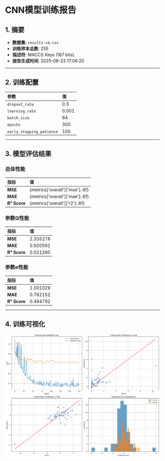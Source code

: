 # CNN模型训练报告
## 1. 摘要
- **数据集**: `results-v4.csv`
- **训练样本总数**: 255
- **描述符**: MACCS Keys (167 bits)
- **报告生成时间**: 2025-08-23 17:08:20
---
## 2. 训练配置
| 参数 | 值 |
| :--- | :--- |
| `dropout_rate` | 0.3 |
| `learning_rate` | 0.001 |
| `batch_size` | 64 |
| `epochs` | 300 |
| `early_stopping_patience` | 100 |
---
## 3. 模型评估结果
### 总体性能
| 指标 | 值 |
| :--- | :--- |
| **MSE** | {metrics['overall']['mse']:.6f} |
| **MAE** | {metrics['overall']['mae']:.6f} |
| **R² Score** | {metrics['overall']['r2']:.6f} |
### 参数Q性能
| 指标 | 值 |
| :--- | :--- |
| **MSE** | 2.335278 |
| **MAE** | 0.920591 |
| **R² Score** | 0.021260 |
### 参数e性能
| 指标 | 值 |
| :--- | :--- |
| **MSE** | 1.001029 |
| **MAE** | 0.762152 |
| **R² Score** | 0.484792 |
---
## 4. 训练可视化
![训练结果图](cnn_training_results.png)
